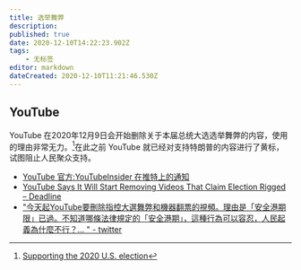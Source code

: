 ```yaml
---
title: 选举舞弊
description: 
published: true
date: 2020-12-10T14:22:23.902Z
tags:
    - 无标签
editor: markdown
dateCreated: 2020-12-10T11:21:46.530Z
---
```


## YouTube

YouTube 在2020年12月9日会开始删除关于本届总统大选选举舞弊的内容，使用的理由非常无力。[^20201210000954]在此之前 YouTube 就已经对支持特朗普的内容进行了黄标，试图阻止人民聚众支持。

[^20201210000954]: [Supporting the 2020 U.S. election](https://web.archive.org/web/20201210000954/https://blog.youtube/news-and-events/supporting-the-2020-us-election)

+ [YouTube 官方:YouTubeInsider 在推特上的通知](https://web.archive.org/web/20201209185844if_/https://twitter.com/YouTubeInsider/status/1336672915132194818)
+ [YouTube Says It Will Start Removing Videos That Claim Election Rigged – Deadline](https://web.archive.org/web/20201209210128/https://deadline.com/2020/12/youtube-donald-trump-2020-presidential-election-1234652935/)
+ ["今天起YouTube要刪除指控大選舞弊和機器翻票的視頻。理由是「安全港期限」已過。不知道哪條法律規定的「安全港期」，這種行為可以容忍，人民起義為什麼不行？… " - twitter](https://web.archive.org/web/20201210023912/https://twitter.com/wenzhaocomment/status/1336707580316540930)
